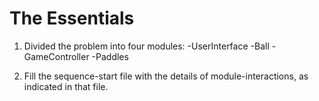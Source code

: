 # The Essentials

1. Divided the problem into four modules:
   -UserInterface
   -Ball
   -GameController
   -Paddles

1. Fill the sequence-start file with the details of module-interactions,
as indicated in that file.
